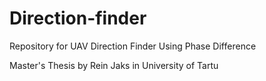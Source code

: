 # Direction-finder
Repository for UAV Direction Finder Using Phase Difference

Master's Thesis by Rein Jaks in University of Tartu
